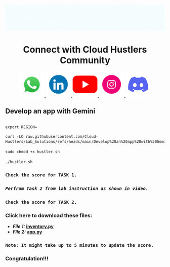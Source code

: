![API Gateway Banner](https://raw.githubusercontent.com/Cloud-Hustlers/content/f9a8642976ea21cd234c91239431e41f05264842/gif/12.gif)

<div align="center">
  
# Connect with Cloud Hustlers Community
</div>

<p align="center">
  <a href="https://whatsapp.cloudhustlers.in" target="_blank">
    <img src="https://raw.githubusercontent.com/Cloud-Hustlers/content/main/gif/whatsapp.gif" alt="WhatsApp" width="80">
  </a>
  <a href="https://in.linkedin.com/company/cloud-hustlers" target="_blank">
    <img src="https://raw.githubusercontent.com/Cloud-Hustlers/content/main/gif/linkedin%20gif.gif" alt="LinkedIn" width="80">
  </a>
  <a href="https://www.youtube.com/@CloudHustlers" target="_blank">
    <img src="https://raw.githubusercontent.com/Cloud-Hustlers/content/main/gif/youtube.png" alt="Youtube" width="80">
  </a>
  <a href="https://instagram.com/cloud_hustlers" target="_blank">
    <img src="https://raw.githubusercontent.com/Cloud-Hustlers/content/main/gif/insta.gif" alt="Instagram" width="80">
  </a>
  <a href="https://discord.gg/MdbVq7BJNd" target="_blank">
    <img src="https://raw.githubusercontent.com/Cloud-Hustlers/content/main/gif/discord.gif" alt="GitHub" width="80">
  </a>
</p>

## **Develop an app with Gemini**

##

```
export REGION=
```


```
curl -LO raw.githubusercontent.com/Cloud-Hustlers/Lab_Solutions/refs/heads/main/Develop%20an%20app%20with%20Gemini/hustler.sh

sudo chmod +x hustler.sh

./hustler.sh
```
### ```Check the score for TASK 1.```



### ***```Perfrom Task 2 from lab instruction as shown in video.```*** 

### ```Check the score for TASK 2.```



### **Click here to download these files:**

- ***File 1:*** **[inventory.py](https://github.com/Cloud-Hustlers/Lab_Solutions/blob/master/Develop%20an%20app%20with%20Gemini/inventory.py)**
- ***File 2:*** **[app.py](https://github.com/Cloud-Hustlers/Lab_Solutions/blob/master/Develop%20an%20app%20with%20Gemini/app.py)**









### **```Note: It might take up to 5 minutes to update the score.```** 

### Congratulation!!!
